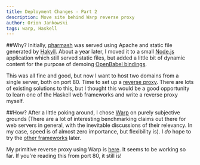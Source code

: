 ```yaml
---
title: Deployment Changes - Part 2
description: Move site behind Warp reverse proxy
author: Orion Jankowski
tags: warp, Haskell
---
```


##Why?
Initially, [pharmash](http://www.pharmash.com) was served using Apache and static file
generated by [Hakyll](http://jaspervdj.be/hakyll/).  About a year later, I moved it 
to a small [Node.js](http://nodejs.org/) application which still served static files,
but added a little bit of dynamic content for the purpose of demoing 
[OpenBabel bindings](http://www.pharmash.com/posts/2011-10-15-nodejs-obabel-bindings.html).

This was all fine and good, but now I want to host two domains from a single server, both on
port 80.  Time to set up a [reverse proxy](http://en.wikipedia.org/wiki/Reverse_proxy).  There
are lots of existing solutions to this, but I thought this would be a good opportunity to
learn one of the Haskell web frameworks and write a reverse proxy myself.


##How?
After a little poking around, I chose [Warp](https://github.com/yesodweb/wai) on purely
subjective grounds (There are a lot of interesting benchmarking claims out there for web servers
in general, with the inevitable discussions of their relevancy.  In my case,
speed is of almost zero importance, but flexibility is).  I _do_ hope to try the 
[other frameworks](http://www.haskell.org/haskellwiki/Web/Frameworks) later.

My primitive reverse proxy using Warp is [here](https://github.com/odj/WarpProxy).
It seems to be working so far.  If you're reading this from port 80, it still is!




